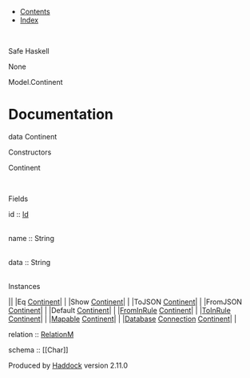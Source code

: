 -   [Contents](index.html)
-   [Index](doc-index.html)

 

Safe Haskell

None

Model.Continent

Documentation
=============

data Continent

Constructors

Continent

 

Fields

id :: [Id](Model-General.html#t:Id)  
 

name :: String  
 

data :: String  
 

Instances

||
|Eq [Continent](Model-Continent.html#t:Continent)| |
|Show [Continent](Model-Continent.html#t:Continent)| |
|ToJSON [Continent](Model-Continent.html#t:Continent)| |
|FromJSON [Continent](Model-Continent.html#t:Continent)| |
|Default [Continent](Model-Continent.html#t:Continent)| |
|[FromInRule](Data-InRules.html#t:FromInRule) [Continent](Model-Continent.html#t:Continent)| |
|[ToInRule](Data-InRules.html#t:ToInRule) [Continent](Model-Continent.html#t:Continent)| |
|[Mapable](Model-General.html#t:Mapable) [Continent](Model-Continent.html#t:Continent)| |
|[Database](Model-General.html#t:Database) [Connection](Data-SqlTransaction.html#t:Connection) [Continent](Model-Continent.html#t:Continent)| |

relation :: [RelationM](Data-Relation.html#t:RelationM)

schema :: [[Char]]

Produced by [Haddock](http://www.haskell.org/haddock/) version 2.11.0
